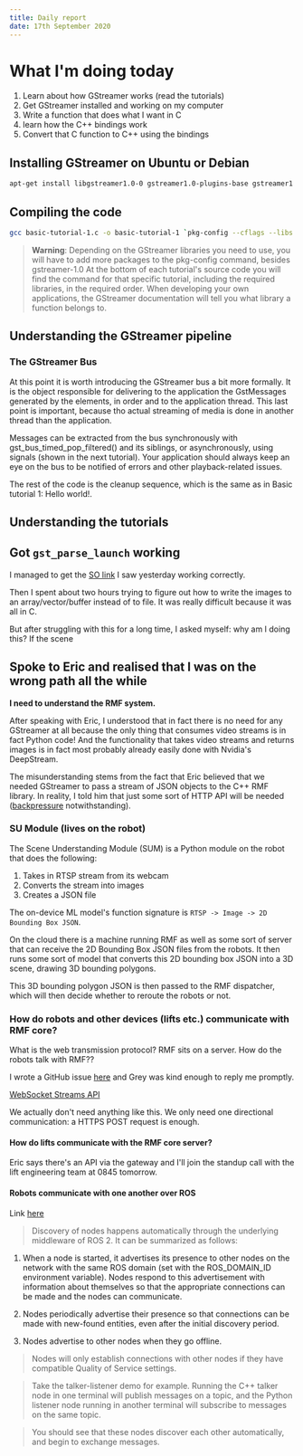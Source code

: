 ```yaml
---
title: Daily report
date: 17th September 2020
---
```


# What I'm doing today

1. Learn about how GStreamer works (read the tutorials)
2. Get GStreamer installed and working on my computer
3. Write a function that does what I want in C
4. learn how the C++ bindings work
5. Convert that C function to C++ using the bindings

## Installing GStreamer on Ubuntu or Debian

```bash
apt-get install libgstreamer1.0-0 gstreamer1.0-plugins-base gstreamer1.0-plugins-good gstreamer1.0-plugins-bad gstreamer1.0-plugins-ugly gstreamer1.0-libav gstreamer1.0-doc gstreamer1.0-tools gstreamer1.0-x gstreamer1.0-alsa gstreamer1.0-gl gstreamer1.0-gtk3 gstreamer1.0-qt5 gstreamer1.0-pulseaudio
```

## Compiling the code

```bash
gcc basic-tutorial-1.c -o basic-tutorial-1 `pkg-config --cflags --libs gstreamer-1.0`
```

> **Warning**: Depending on the GStreamer libraries you need to use,
> you will have to add more packages to the pkg-config command,
> besides gstreamer-1.0 At the bottom of each tutorial's source code
> you will find the command for that specific tutorial, including
> the required libraries, in the required order. When developing
> your own applications, the GStreamer documentation will tell you
> what library a function belongs to.

## Understanding the GStreamer pipeline

### The GStreamer Bus

At this point it is worth introducing the GStreamer bus a bit more
formally. It is the object responsible for delivering to the
application the GstMessages generated by the elements, in order and
to the application thread. This last point is important, because tho
actual streaming of media is done in another thread than the
application.

Messages can be extracted from the bus synchronously with
gst_bus_timed_pop_filtered() and its siblings, or asynchronously,
using signals (shown in the next tutorial). Your application should
always keep an eye on the bus to be notified of errors and other
playback-related issues.

The rest of the code is the cleanup sequence, which is the same as
in Basic tutorial 1: Hello world!.

## Understanding the tutorials

## Got `gst_parse_launch` working

I managed to get the [SO link](https://stackoverflow.com/questions/59025321/capture-jpeg-images-from-rtsp-gstreamer) I saw yesterday
working correctly.

Then I spent about two hours trying to figure out how to write the images
to an array/vector/buffer instead of to file. It was really difficult because
it was all in C.

But after struggling with this for a long time, I asked myself: why am I doing this?
If the scene

## Spoke to Eric and realised that I was on the wrong path all the while

**I need to understand the RMF system.**

After speaking with Eric, I understood that in fact there is no need for any
GStreamer at all because the only thing that consumes video streams is in fact
Python code! And the functionality that takes video streams and returns images
is in fact most probably already easily done with Nvidia's DeepStream.

The misunderstanding stems from the fact that Eric believed that we needed GStreamer
to pass a stream of JSON objects to the C++ RMF library. In reality, I told him
that just some sort of HTTP API will be needed ([backpressure](https://medium.com/@jayphelps/backpressure-explained-the-flow-of-data-through-software-2350b3e77ce7) notwithstanding).

### SU Module (lives on the robot)

The Scene Understanding Module (SUM) is a Python module on the robot that does the following:

1. Takes in RTSP stream from its webcam
2. Converts the stream into images
3. Creates a JSON file

The on-device ML model's function signature is `RTSP -> Image -> 2D Bounding Box JSON`.

On the cloud there is a machine running RMF as well as some sort of server
that can receive the 2D Bounding Box JSON files from the robots.
It then runs some sort of model that converts this 2D bounding box JSON
into a 3D scene, drawing 3D bounding polygons.

This 3D bounding polygon JSON is then passed to the RMF dispatcher,
which will then decide whether to reroute the robots or not.

### How do robots and other devices (lifts etc.) communicate with RMF core?

What is the web transmission protocol?
RMF sits on a server. How do the robots talk with RMF??

I wrote a GitHub issue [here](https://github.com/osrf/rmf_core/issues/170)
and Grey was kind enough to reply me promptly.

[WebSocket Streams API](https://developer.mozilla.org/en-US/docs/Web/API/Streams_API)

We actually don't need anything like this. We only need one directional communication:
a HTTPS POST request is enough.

#### How do lifts communicate with the RMF core server?

Eric says there's an API via the gateway and I'll join the standup call with the
lift engineering team at 0845 tomorrow.

#### Robots communicate with one another over ROS

Link [here](https://index.ros.org/doc/ros2/Concepts/#id4)

> Discovery of nodes happens automatically through the underlying middleware
> of ROS 2. It can be summarized as follows:

1. When a node is started, it advertises its presence to other nodes on the
   network with the same ROS domain (set with the ROS_DOMAIN_ID environment
   variable). Nodes respond to this advertisement with information about
   themselves so that the appropriate connections can be made and the nodes can
   communicate.

2. Nodes periodically advertise their presence so that connections can be made with new-found entities, even after the initial discovery period.

3. Nodes advertise to other nodes when they go offline.

> Nodes will only establish connections with other nodes if they have compatible Quality of Service settings.

> Take the talker-listener demo for example. Running the C++ talker node in one terminal will publish messages on a topic, and the Python listener node running in another terminal will subscribe to messages on the same topic.

> You should see that these nodes discover each other automatically, and
> begin to exchange messages.
